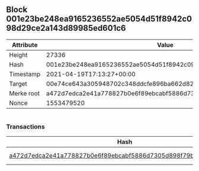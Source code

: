 ## Block 001e23be248ea9165236552ae5054d51f8942c098d29ce2a143d89985ed601c6

Attribute | Value
--- | ---
Height | 27336
Hash | 001e23be248ea9165236552ae5054d51f8942c098d29ce2a143d89985ed601c6
Timestamp | 2021-04-19T17:13:27+00:00
Target | 00e74ce643a305948702c348ddcfe896ba662d82c1a228faf4ad12250f07334e
Merke root | a472d7edca2e41a778827b0e6f89ebcabf5886d7305d898f79be91fe7ecb0166
Nonce | 1553479520

```

```

### Transactions

Hash | Amount
--- | ---
[a472d7edca2e41a778827b0e6f89ebcabf5886d7305d898f79be91fe7ecb0166](a472d7edca2e41a778827b0e6f89ebcabf5886d7305d898f79be91fe7ecb0166.md) | 10.00000000 SKEPTI 
